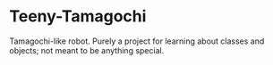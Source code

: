 # Teeny-Tamagochi
Tamagochi-like robot. Purely a project for learning about classes and objects; not meant to be anything special.
